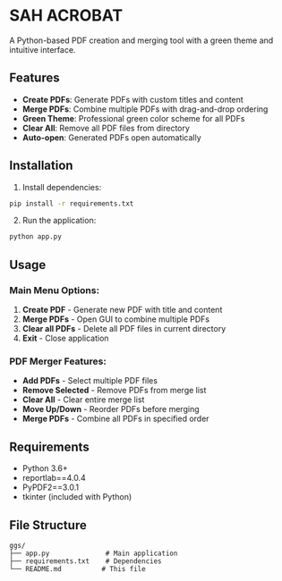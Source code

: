 # SAH ACROBAT

A Python-based PDF creation and merging tool with a green theme and intuitive interface.

## Features

- **Create PDFs**: Generate PDFs with custom titles and content
- **Merge PDFs**: Combine multiple PDFs with drag-and-drop ordering
- **Green Theme**: Professional green color scheme for all PDFs
- **Clear All**: Remove all PDF files from directory
- **Auto-open**: Generated PDFs open automatically

## Installation

1. Install dependencies:
```bash
pip install -r requirements.txt
```

2. Run the application:
```bash
python app.py
```

## Usage

### Main Menu Options:
1. **Create PDF** - Generate new PDF with title and content
2. **Merge PDFs** - Open GUI to combine multiple PDFs
3. **Clear all PDFs** - Delete all PDF files in current directory
4. **Exit** - Close application

### PDF Merger Features:
- **Add PDFs** - Select multiple PDF files
- **Remove Selected** - Remove PDFs from merge list
- **Clear All** - Clear entire merge list
- **Move Up/Down** - Reorder PDFs before merging
- **Merge PDFs** - Combine all PDFs in specified order

## Requirements

- Python 3.6+
- reportlab==4.0.4
- PyPDF2==3.0.1
- tkinter (included with Python)

## File Structure

```
ggs/
├── app.py              # Main application
├── requirements.txt    # Dependencies
└── README.md          # This file
```